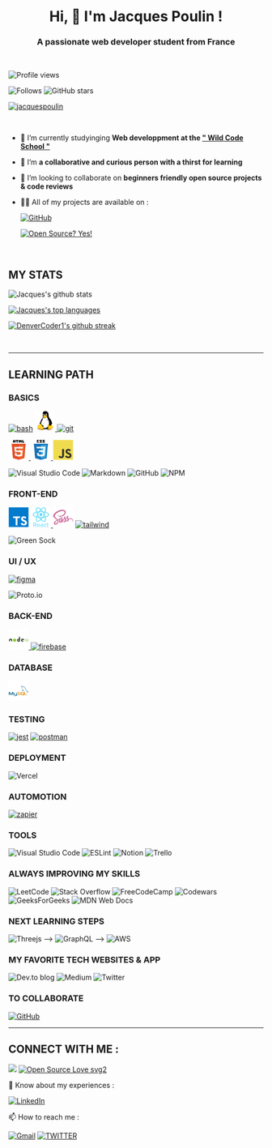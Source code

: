 
<h1 align="center">Hi, 👋 I'm Jacques Poulin !</h1>
<h3 align="center">A passionate web developer student from France</h3>
<br>

![Profile views](https://gpvc.arturio.dev/JacquesPoulin)

![Follows](https://img.shields.io/github/followers/JacquesPoulin.svg?style=social&label=Follow&maxAge=2592000)
![GitHub stars](https://img.shields.io/github/stars/JacquesPoulin?style=social)


<p align="left"> <a href="https://github.com/ryo-ma/github-profile-trophy"><img src="https://github-profile-trophy.vercel.app/?username=jacquespoulin" alt="jacquespoulin" /></a></p>
<br>

- 🔭 I’m currently studyinging **Web developpment at the <a href="https://www.wildcodeschool.com/en-GB" target="blank">" Wild Code School "</a>**

- 🌱 I’m **a collaborative and curious person with a thirst for learning**

- 👯 I’m looking to collaborate on **beginners friendly open source projects & code reviews**

- 👨‍💻 All of my projects are available on :

  [![GitHub](https://img.shields.io/badge/GitHub-100000?style=for-the-badge&logo=github&logoColor=white)](https://github.com/JacquesPoulin)

  [![Open Source? Yes!](https://badgen.net/badge/Open%20Source%20%3F/Yes%21/blue?icon=github)](https://github.com/JacquesPoulin?tab=repositories)

<br>

<h2>MY STATS</h2>

![Jacques's github stats](https://github-readme-stats.vercel.app/api?username=JacquesPoulin&theme=blue-green)

[![Jacques's top languages](https://github-readme-stats.vercel.app/api/top-langs/?username=JacquesPoulin&theme=blue-green)](https://github.com/JacquesPoulin/JacquesPoulin)

[![DenverCoder1's github streak](https://github-readme-streak-stats.herokuapp.com/?user=JacquesPoulin&theme=blue-green)](https://github.com/JacquesPoulin/JacquesPoulin)

<br> <hr>


<h2 align="left">LEARNING PATH</h2>

<h3>BASICS</h3>
<p align="left"> <a href="https://www.gnu.org/software/bash/" target="_blank" rel="noreferrer"> <img src="https://www.vectorlogo.zone/logos/gnu_bash/gnu_bash-icon.svg" alt="bash" width="40" height="40"/></a> 
 <a href="https://www.linux.org/" target="_blank" rel="noreferrer"> <img src="https://raw.githubusercontent.com/devicons/devicon/master/icons/linux/linux-original.svg" alt="linux" width="40" height="40"/> </a> 
<a href="https://git-scm.com/" target="_blank" rel="noreferrer"> <img src="https://www.vectorlogo.zone/logos/git-scm/git-scm-icon.svg" alt="git" width="40" height="40"/></a>

<a href="https://www.w3.org/html/" target="_blank" rel="noreferrer"> <img src="https://raw.githubusercontent.com/devicons/devicon/master/icons/html5/html5-original-wordmark.svg" alt="html5" width="40" height="40"/> </a>
<a href="https://www.w3schools.com/css/" target="_blank" rel="noreferrer"> <img src="https://raw.githubusercontent.com/devicons/devicon/master/icons/css3/css3-original-wordmark.svg" alt="css3" width="40" height="40"/> </a> 
<a href="https://developer.mozilla.org/en-US/docs/Web/JavaScript" target="_blank" rel="noreferrer"> <img src="https://raw.githubusercontent.com/devicons/devicon/master/icons/javascript/javascript-original.svg" alt="javascript" width="40" height="40"/> </a>

![Visual Studio Code](https://img.shields.io/badge/Visual%20Studio%20Code-0078d7.svg?style=for-the-badge&logo=visual-studio-code&logoColor=white)
![Markdown](https://img.shields.io/badge/markdown-%23000000.svg?style=for-the-badge&logo=markdown&logoColor=white)
![GitHub](https://img.shields.io/badge/github-%23121011.svg?style=for-the-badge&logo=github&logoColor=white)
![NPM](https://img.shields.io/badge/NPM-%23000000.svg?style=for-the-badge&logo=npm&logoColor=white)

<h3>FRONT-END</h3>
<a href="https://www.typescriptlang.org/" target="_blank" rel="noreferrer"> <img src="https://raw.githubusercontent.com/devicons/devicon/master/icons/typescript/typescript-original.svg" alt="typescript" width="40" height="40"/></a>
<a href="https://reactjs.org/" target="_blank" rel="noreferrer"> <img src="https://raw.githubusercontent.com/devicons/devicon/master/icons/react/react-original-wordmark.svg" alt="react" width="40" height="40"/> </a>
<a href="https://sass-lang.com" target="_blank" rel="noreferrer"> <img src="https://raw.githubusercontent.com/devicons/devicon/master/icons/sass/sass-original.svg" alt="sass" width="40" height="40"/></a>
<a href="https://tailwindcss.com/" target="_blank" rel="noreferrer"> <img src="https://www.vectorlogo.zone/logos/tailwindcss/tailwindcss-icon.svg" alt="tailwind" width="40" height="40"/></a>

![Green Sock](https://img.shields.io/badge/green%20sock-88CE02?style=for-the-badge&logo=greensock&logoColor=white)

<h3>UI / UX</h3>
<a href="https://www.figma.com/" target="_blank" rel="noreferrer"> <img src="https://www.vectorlogo.zone/logos/figma/figma-icon.svg" alt="figma" width="40" height="40"/></a>

![Proto.io](https://img.shields.io/badge/Proto.io-161637?style=for-the-badge&logo=proto.io&logoColor=00e5ff)

<h3>BACK-END</h3>
<a href="https://nodejs.org" target="_blank" rel="noreferrer"> <img src="https://raw.githubusercontent.com/devicons/devicon/master/icons/nodejs/nodejs-original-wordmark.svg" alt="nodejs" width="40" height="40"/> </a> 
</a> <a href="https://firebase.google.com/" target="_blank" rel="noreferrer"> <img src="https://www.vectorlogo.zone/logos/firebase/firebase-icon.svg" alt="firebase" width="40" height="40"/></a>

<h3>DATABASE</h3>
<a href="https://www.mysql.com/" target="_blank" rel="noreferrer"> <img src="https://raw.githubusercontent.com/devicons/devicon/master/icons/mysql/mysql-original-wordmark.svg" alt="mysql" width="40" height="40"/></a>

<h3>TESTING</h3>
<a href="https://jestjs.io" target="_blank" rel="noreferrer"> <img src="https://www.vectorlogo.zone/logos/jestjsio/jestjsio-icon.svg" alt="jest" width="40" height="40"/></a>
<a href="https://postman.com" target="_blank" rel="noreferrer"> <img src="https://www.vectorlogo.zone/logos/getpostman/getpostman-icon.svg" alt="postman" width="40" height="40"/></a>

<h3>DEPLOYMENT</h3>

![Vercel](https://img.shields.io/badge/vercel-%23000000.svg?style=for-the-badge&logo=vercel&logoColor=white)

<h3>AUTOMOTION</h3>
<a href="https://zapier.com" target="_blank" rel="noreferrer"> <img src="https://www.vectorlogo.zone/logos/zapier/zapier-icon.svg" alt="zapier" width="40" height="40"/></a>

<h3>TOOLS</h3>

![Visual Studio Code](https://img.shields.io/badge/Visual%20Studio%20Code-0078d7.svg?style=for-the-badge&logo=visual-studio-code&logoColor=white)
![ESLint](https://img.shields.io/badge/ESLint-4B3263?style=for-the-badge&logo=eslint&logoColor=white)
![Notion](https://img.shields.io/badge/Notion-%23000000.svg?style=for-the-badge&logo=notion&logoColor=white)
![Trello](https://img.shields.io/badge/Trello-%23026AA7.svg?style=for-the-badge&logo=Trello&logoColor=white)

<h3>ALWAYS IMPROVING MY SKILLS</h3>

![LeetCode](https://img.shields.io/badge/LeetCode-000000?style=for-the-badge&logo=LeetCode&logoColor=#d16c06)
![Stack Overflow](https://img.shields.io/badge/-Stackoverflow-FE7A16?style=for-the-badge&logo=stack-overflow&logoColor=white)
![FreeCodeCamp](https://img.shields.io/badge/Freecodecamp-%23123.svg?&style=for-the-badge&logo=freecodecamp&logoColor=green)
![Codewars](https://img.shields.io/badge/Codewars-B1361E?style=for-the-badge&logo=codewars&logoColor=grey)
![GeeksForGeeks](https://img.shields.io/badge/GeeksforGeeks-gray?style=for-the-badge&logo=geeksforgeeks&logoColor=35914c)
![MDN Web Docs](https://img.shields.io/badge/MDN_Web_Docs-black?style=for-the-badge&logo=mdnwebdocs&logoColor=white)

<h3>NEXT LEARNING STEPS</h3>

![Threejs](https://img.shields.io/badge/threejs-black?style=for-the-badge&logo=three.js&logoColor=white) -->
![GraphQL](https://img.shields.io/badge/-GraphQL-E10098?style=for-the-badge&logo=graphql&logoColor=white) -->
![AWS](https://img.shields.io/badge/AWS-%23FF9900.svg?style=for-the-badge&logo=amazon-aws&logoColor=white)


<h3>MY FAVORITE TECH WEBSITES & APP</h3>

![Dev.to blog](https://img.shields.io/badge/dev.to-0A0A0A?style=for-the-badge&logo=dev.to&logoColor=white)
![Medium](https://img.shields.io/badge/Medium-12100E?style=for-the-badge&logo=medium&logoColor=white)
![Twitter](https://img.shields.io/badge/Twitter-1DA1F2?style=for-the-badge&logo=twitter&logoColor=white)
</p>

<h3>TO COLLABORATE</h3>

[![GitHub](https://img.shields.io/badge/GitHub-100000?style=for-the-badge&logo=github&logoColor=white)](https://github.com/JacquesPoulin)

<hr>

<h2 align="left">CONNECT WITH ME :</h2> 

  ![](https://img.shields.io/badge/Ask%20me-anything-1abc9c.svg)
[![Open Source Love svg2](https://badges.frapsoft.com/os/v2/open-source.svg?v=103)](https://github.com/JacquesPoulin?tab=repositories)

📄 Know about my experiences :

[![LinkedIn](https://img.shields.io/badge/linkedin-%230077B5.svg?style=for-the-badge&logo=linkedin&logoColor=white)](https://www.linkedin.com/in/jacquespoulin/)

📫 How to reach me : 

   [![Gmail](https://img.shields.io/badge/Gmail-D14836?style=for-the-badge&logo=gmail&logoColor=white)](https://mail.google.com/mail/u/?authuser=jacques.poulin64@gmail.com)
   [![TWITTER](https://img.shields.io/badge/Twitter-1DA1F2?style=for-the-badge&logo=twitter&logoColor=white)](https://twitter.com/64FrontDev)
</p>
